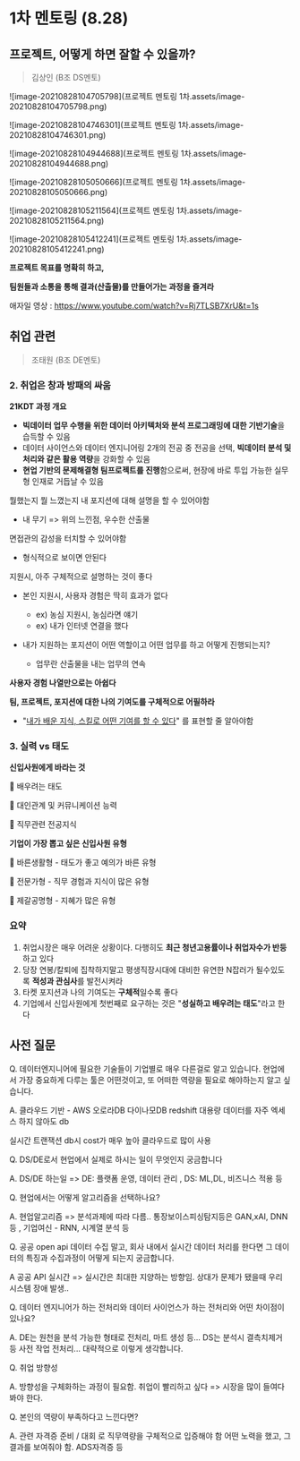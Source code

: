 # 1차 멘토링 (8.28)



## 프로젝트, 어떻게 하면 잘할 수 있을까?

> 김상인 (B조 DS멘토)

![image-20210828104705798](프로젝트 멘토링 1차.assets/image-20210828104705798.png)



![image-20210828104746301](프로젝트 멘토링 1차.assets/image-20210828104746301.png)



![image-20210828104944688](프로젝트 멘토링 1차.assets/image-20210828104944688.png)



![image-20210828105050666](프로젝트 멘토링 1차.assets/image-20210828105050666.png)



![image-20210828105211564](프로젝트 멘토링 1차.assets/image-20210828105211564.png)



![image-20210828105412241](프로젝트 멘토링 1차.assets/image-20210828105412241.png)



**프로젝트 목표를 명확히 하고,**

**팀원들과 소통을 통해 결과(산출물)를 만들어가는 과정을 즐겨라**



애자일 영상 : https://www.youtube.com/watch?v=Rj7TLSB7XrU&t=1s



## 취업 관련

> 조태원 (B조 DE멘토)

### 2. 취업은 창과 방패의 싸움

**21KDT 과정 개요**

- **빅데이터 업무 수행을 위한 데이터 아키텍처와 분석 프로그래밍에 대한 기반기술**을 습득할 수 있음
- 데이터 사이언스와 데이터 엔지니어링 2개의 전공 중 전공을 선택, **빅데이터 분석 및 처리와 같은 활용 역량**을 강화할 수 있음
- **현업 기반의 문제해결형 팀프로젝트를 진행**함으로써, 현장에 바로 투입 가능한 실무형 인재로 거듭날 수 있음



뭘했는지 뭘 느꼈는지 내 포지션에 대해 설명을 할 수 있어야함

- 내 무기 => 위의 느낀점, 우수한 산출물

면접관의 감성을 터치할 수 있어야함

- 형식적으로 보이면 안된다



지원시, 아주 구체적으로 설명하는 것이 좋다

- 본인 지원시, 사용자 경험은 딱히 효과가 없다
  - ex) 농심 지원시, 농심라면 얘기
  - ex) 내가 인터넷 연결을 했다

- 내가 지원하는 포지션이 어떤 역할이고 어떤 업무를 하고 어떻게 진행되는지?
  - 업무란 산출물을 내는 업무의 연속 



**사용자 경험 나열만으로는 아쉽다**

**팀, 프로젝트, 포지션에 대한 나의 기여도를 구체적으로 어필하라**

- "<u>내가 배운 지식, 스킬로 어떤 기여를 할 수 있다</u>" 를 표현할 줄 알아야함



### 3. 실력 vs 태도

**신입사원에게 바라는 것**

:1st_place_medal: 배우려는 태도

:2nd_place_medal: 대인관계 및 커뮤니케이션 능력

:3rd_place_medal: 직무관련 전공지식



**기업이 가장 뽑고 싶은 신입사원 유형** 

:1st_place_medal: 바른생활형 - 태도가 좋고 예의가 바른 유형

:2nd_place_medal: 전문가형 - 직무 경험과 지식이 많은 유형

:3rd_place_medal: 제갈공명형 - 지혜가 많은 유형

 

### 요약

1. 취업시장은 매우 어려운 상황이다. 다행히도 **최근 청년고용률이나 취업자수가 반등**하고 있다
2. 당장 연봉/칼퇴에 집착하지말고 평생직장시대에 대비한 유연한 N잡러가 될수있도록 **적성과 관심사**를 발전시켜라
3. 타켓 포지션과 나의 기여도는 **구체적**일수록 좋다
4. 기업에서 신입사원에게 첫번째로 요구하는 것은 "**성실하고 배우려는 태도**"라고 한다



## 사전 질문

Q. 데이터엔지니어에 필요한 기술들이 기업별로 매우 다른걸로 알고 있습니다. 현업에서 가장 중요하게 다루는 툴은 어떤것이고, 또 어떠한 역량을 필요로 해야하는지 알고 싶습니다.

A. 클라우드 기반  -  AWS 오로라DB 다이나모DB redshift 대용량 데이터를 자주 엑세스 하지 않아도 db 

실시간 트랜잭션 db시 cost가 매우 높아 클라우드로 많이 사용



Q. DS/DE로서 현업에서 실제로 하시는 일이 무엇인지 궁금합니다

A. DS/DE 하는일 => DE: 플랫폼 운영, 데이터 관리 , DS: ML,DL, 비즈니스 적용 등



Q. 현업에서는 어떻게 알고리즘을 선택하나요?

A. 현업알고리즘 => 분석과제에 따라 다름..  통장보이스피싱탐지등은 GAN,xAI, DNN 등 , 기업여신 - RNN, 시계열 분석 등



Q. 공공 open api 데이터 수집 말고, 회사 내에서 실시간 데이터 처리를 한다면 그 데이터의 특징과 수집과정이 어떻게 되는지 궁금합니다.

A 공공 API 실시간 => 실시간은 최대한 지양하는 방향임. 상대가 문제가 됐을때 우리 시스템 장애 발생..



Q. 데이터 엔지니어가 하는 전처리와 데이터 사이언스가 하는 전처리와 어떤 차이점이 있나요?

A. DE는 원천을 분석 가능한 형태로 전처리, 마트 생성 등... DS는 분석시 결측치제거 등 사전 작업 전처리...
대략적으로 이렇게 생각합니다.



Q. 취업 방향성

A. 방향성을 구체화하는 과정이 필요함. 취업이 빨리하고 싶다 => 시장을 많이 들여다 봐야 한다.



Q. 본인의 역량이 부족하다고 느낀다면?

A. 관련 자격증 준비 / 대회 로 직무역량을 구체적으로 입증해야 함 어떤 노력을 했고, 그 결과를 보여줘야 함. ADS자격증 등

